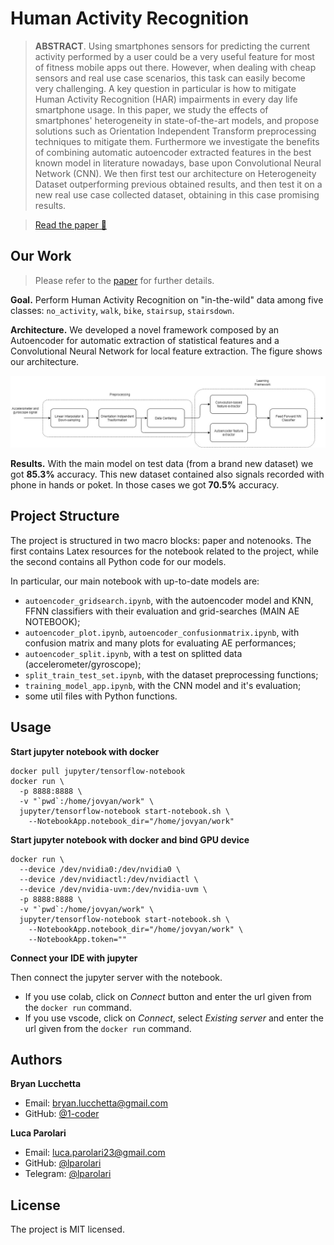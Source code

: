 # Human Activity Recognition

> **ABSTRACT**. Using smartphones sensors for predicting the current
> activity performed by a user could be a very useful feature for most
> of fitness mobile apps out there. However, when dealing with cheap
> sensors and real use case scenarios, this task can easily become
> very challenging. A key question in particular is how to mitigate
> Human Activity Recognition (HAR) impairments in every day life
> smartphone usage. In this paper, we study the effects of
> smartphones' heterogeneity in state-of-the-art models, and propose
> solutions such as Orientation Independent Transform preprocessing
> techniques to mitigate them. Furthermore we investigate the benefits
> of combining automatic autoencoder extracted features in the best
> known model in literature nowadays, base upon Convolutional Neural
> Network (CNN). We then first test our architecture on Heterogeneity
> Dataset outperforming previous obtained results, and then test it on
> a new real use case collected dataset, obtaining in this case
> promising results.

> [Read the paper 🚀](https://github.com/lparolari/har/releases/latest/download/paper.pdf)

## Our Work

> Please refer to the [paper](https://github.com/lparolari/har/releases/latest/download/paper.pdf) for further details.

**Goal.** Perform Human Activity Recognition on "in-the-wild" data among five classes: `no_activity`, `walk`, `bike`, `stairsup`, `stairsdown`.

**Architecture.** We developed a novel framework composed by an Autoencoder for automatic extraction of statistical features and a Convolutional Neural Network for local feature extraction. The figure shows our architecture.

![Processing Pipeline](./paper/images/processing_pipeline.jpg)

**Results.** With the main model on test data (from a brand new dataset) we got **85.3%** accuracy. This new dataset contained also signals recorded with phone in hands or poket. In those cases we got **70.5%** accuracy.

## Project Structure

The project is structured in two macro blocks: paper and notenooks.
The first contains Latex resources for the notebook related to the
project, while the second contains all Python code for our models.

In particular, our main notebook with up-to-date models are:

- `autoencoder_gridsearch.ipynb`, with the autoencoder model and KNN,
  FFNN classifiers with their evaluation and grid-searches (MAIN AE NOTEBOOK);
- `autoencoder_plot.ipynb`, `autoencoder_confusionmatrix.ipynb`, with
  confusion matrix and many plots for evaluating AE performances;
- `autoencoder_split.ipynb`, with a test on splitted data
  (accelerometer/gyroscope);
- `split_train_test_set.ipynb`, with the dataset preprocessing
  functions;
- `training_model_app.ipynb`, with the CNN model and it's evaluation;
- some util files with Python functions.

## Usage

**Start jupyter notebook with docker**

```
docker pull jupyter/tensorflow-notebook
docker run \
  -p 8888:8888 \
  -v "`pwd`:/home/jovyan/work" \
  jupyter/tensorflow-notebook start-notebook.sh \
    --NotebookApp.notebook_dir="/home/jovyan/work"
```

**Start jupyter notebook with docker and bind GPU device**

```
docker run \
  --device /dev/nvidia0:/dev/nvidia0 \
  --device /dev/nvidiactl:/dev/nvidiactl \
  --device /dev/nvidia-uvm:/dev/nvidia-uvm \
  -p 8888:8888 \
  -v "`pwd`:/home/jovyan/work" \
  jupyter/tensorflow-notebook start-notebook.sh \
    --NotebookApp.notebook_dir="/home/jovyan/work" \
    --NotebookApp.token=""
```

**Connect your IDE with jupyter**

Then connect the jupyter server with the notebook.

- If you use colab, click on _Connect_ button and enter the url given from the `docker run` command.
- If you use vscode, click on _Connect_, select _Existing server_ and enter the url given from the `docker run` command.

## Authors

**Bryan Lucchetta**

- Email: [bryan.lucchetta@gmail.com](bryanlucchetta@gmail.com)
- GitHub: [@1-coder](https://github.com/1-coder)

**Luca Parolari**

- Email: [luca.parolari23@gmail.com](mailto:luca.parolari23@gmail.com)
- GitHub: [@lparolari](https://github.com/lparolari)
- Telegram: [@lparolari](https://t.me/lparolari)

## License

The project is MIT licensed.
